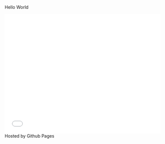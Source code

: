 Hello World
<iframe src="//www.pixton.com/embed/f9mcst86" frameborder="0" width="100%" height="384" allowfullscreen></iframe>
Hosted by Github Pages
